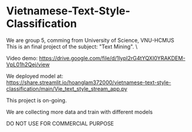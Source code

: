 # Vietnamese-Text-Style-Classification
We are group 5, comming from University of Science, VNU-HCMUS \
This is an final project of the subject: "Text Mining". \

Video demo: https://drive.google.com/file/d/1lypI2rG4tYQXI0YRAKDEM-VpL01h2Qej/view

We deployed model at: https://share.streamlit.io/hoanglam372000/vietnamese-text-style-classification/main/Vie_text_style_stream_app.py

This project is on-going.

We are collecting more data and train with different models

DO NOT USE FOR COMMERCIAL PURPOSE
